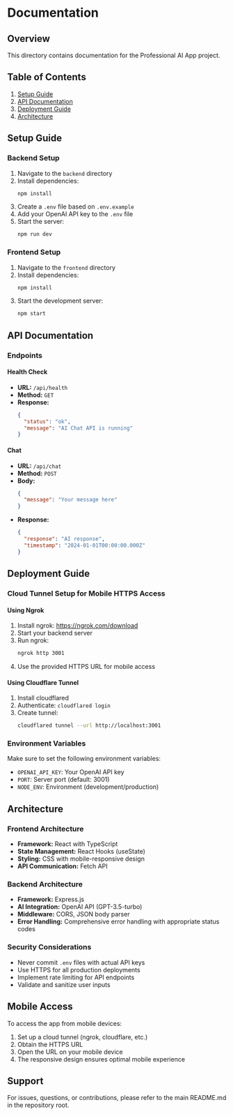 # Documentation

## Overview
This directory contains documentation for the Professional AI App project.

## Table of Contents
1. [Setup Guide](#setup-guide)
2. [API Documentation](#api-documentation)
3. [Deployment Guide](#deployment-guide)
4. [Architecture](#architecture)

## Setup Guide

### Backend Setup
1. Navigate to the `backend` directory
2. Install dependencies:
   ```bash
   npm install
   ```
3. Create a `.env` file based on `.env.example`
4. Add your OpenAI API key to the `.env` file
5. Start the server:
   ```bash
   npm run dev
   ```

### Frontend Setup
1. Navigate to the `frontend` directory
2. Install dependencies:
   ```bash
   npm install
   ```
3. Start the development server:
   ```bash
   npm start
   ```

## API Documentation

### Endpoints

#### Health Check
- **URL:** `/api/health`
- **Method:** `GET`
- **Response:**
  ```json
  {
    "status": "ok",
    "message": "AI Chat API is running"
  }
  ```

#### Chat
- **URL:** `/api/chat`
- **Method:** `POST`
- **Body:**
  ```json
  {
    "message": "Your message here"
  }
  ```
- **Response:**
  ```json
  {
    "response": "AI response",
    "timestamp": "2024-01-01T00:00:00.000Z"
  }
  ```

## Deployment Guide

### Cloud Tunnel Setup for Mobile HTTPS Access

#### Using Ngrok
1. Install ngrok: https://ngrok.com/download
2. Start your backend server
3. Run ngrok:
   ```bash
   ngrok http 3001
   ```
4. Use the provided HTTPS URL for mobile access

#### Using Cloudflare Tunnel
1. Install cloudflared
2. Authenticate: `cloudflared login`
3. Create tunnel:
   ```bash
   cloudflared tunnel --url http://localhost:3001
   ```

### Environment Variables
Make sure to set the following environment variables:
- `OPENAI_API_KEY`: Your OpenAI API key
- `PORT`: Server port (default: 3001)
- `NODE_ENV`: Environment (development/production)

## Architecture

### Frontend Architecture
- **Framework:** React with TypeScript
- **State Management:** React Hooks (useState)
- **Styling:** CSS with mobile-responsive design
- **API Communication:** Fetch API

### Backend Architecture
- **Framework:** Express.js
- **AI Integration:** OpenAI API (GPT-3.5-turbo)
- **Middleware:** CORS, JSON body parser
- **Error Handling:** Comprehensive error handling with appropriate status codes

### Security Considerations
- Never commit `.env` files with actual API keys
- Use HTTPS for all production deployments
- Implement rate limiting for API endpoints
- Validate and sanitize user inputs

## Mobile Access
To access the app from mobile devices:
1. Set up a cloud tunnel (ngrok, cloudflare, etc.)
2. Obtain the HTTPS URL
3. Open the URL on your mobile device
4. The responsive design ensures optimal mobile experience

## Support
For issues, questions, or contributions, please refer to the main README.md in the repository root.
